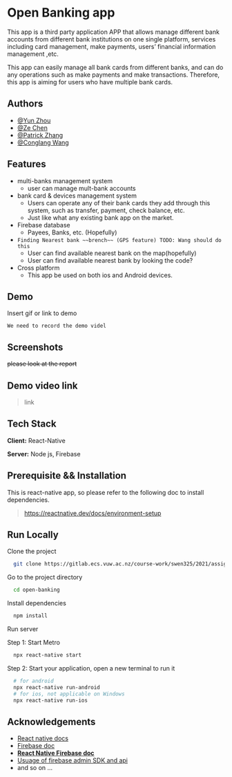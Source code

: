 
# Open Banking app

This app is a third party application APP that allows manage different bank accounts from different bank institutions on one single platform, services including card management, make payments, users’ financial information management ,etc.

This app can easily manage all bank cards from different banks, and can do any operations such as make payments and make transactions. Therefore, this app is aiming for users who have multiple bank cards.





## Authors

- [@Yun Zhou](https://gitlab.ecs.vuw.ac.nz/zhouyun)
- [@Ze Chen](https://gitlab.ecs.vuw.ac.nz/chenze)
- [@Patrick Zhang](https://gitlab.ecs.vuw.ac.nz/zhangruiy)
- [@Conglang Wang](https://gitlab.ecs.vuw.ac.nz/wangcong)
  
## Features

- multi-banks management system
    - user can manage mult-bank accounts
- bank card & devices management system
    - Users can operate any of their bank cards they add through this system, such as transfer, payment, check balance, etc.
    - Just like what any existing bank app on the market.
- Firebase database
    - Payees, Banks, etc. (Hopefully) 
- `Finding Nearest bank ~~brench~~ (GPS feature) TODO: Wang should do this`
    - User can find available nearest bank on the map(hopefully)
    - User can find available nearest bank by looking the code?
- Cross platform
    - This app be used on both ios and Android devices.

  
## Demo

Insert gif or link to demo

`We need to record the demo videl`

  
## Screenshots

~~please look at the report~~

## Demo video link
  
> link

## Tech Stack

**Client:** React-Native

**Server:** Node js, Firebase

  
## Prerequisite && Installation

This is react-native app, so please refer to the following doc to install dependencies.
> https://reactnative.dev/docs/environment-setup
    
## Run Locally

Clone the project

```bash
  git clone https://gitlab.ecs.vuw.ac.nz/course-work/swen325/2021/assignment2/t7/open-banking.git
```

Go to the project directory

```bash
  cd open-banking
```

Install dependencies

```bash
  npm install
```

Run server

Step 1: Start Metro

```bash
  npx react-native start
```

Step 2: Start your application, open a new terminal to run it
  
```bash
  # for android
  npx react-native run-android
  # for ios, not applicable on Windows
  npx react-native run-ios
```
## Acknowledgements

 - [React native docs](https://reactnative.dev/docs/environment-setup)
 - [Firebase doc](https://firebase.google.com/docs/admin/setup)
 - [**React Native Firebase doc**](https://rnfirebase.io/)
 - [Usuage of firebase admin SDK and api](https://firebase.google.com/docs/reference/admin/node)
 - and so on ...

  

